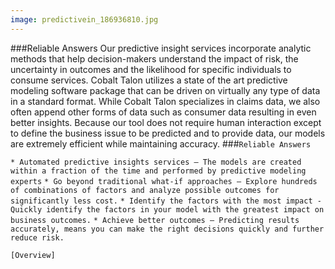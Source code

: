 ```yaml
---
image: predictivein_186936810.jpg
---
```

###Reliable Answers
Our predictive insight services incorporate analytic methods that help decision-makers understand the impact of risk, the uncertainty in outcomes and the likelihood for specific individuals to consume services. Cobalt Talon utilizes a state of the art predictive modeling software package that can be driven on virtually any type of data in a standard format. While Cobalt Talon specializes in claims data, we also often append other forms of data such as consumer data resulting in even better insights. Because our tool does not require human interaction except to define the business issue to be predicted and to provide data, our models are extremely efficient while maintaining accuracy.
###`Reliable Answers`

`* Automated predictive insights services – The models are created within a fraction of the time and performed by predictive modeling experts`
`* Go beyond traditional what-if approaches – Explore hundreds of combinations of factors and analyze possible outcomes for significantly less cost.`
`* Identify the factors with the most impact - Quickly identify the factors in your model with the greatest impact on business outcomes.`
`* Achieve better outcomes – Predicting results accurately, means you can make the right decisions quickly and further reduce risk.`

`[Overview]`

[Overview]: /solutions/overview-predictiveinsights-reliableanswers.html
